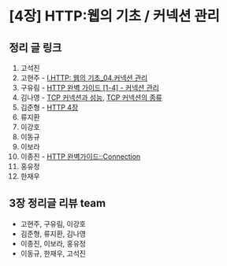 # [4장] HTTP:웹의 기초 / 커넥션 관리

## 정리 글 링크

1. 고석진
2. 고현주 - [I.HTTP: 웹의 기초_04.커넥션 관리](https://dev-junior.tistory.com/8)
3. 구유림 - [HTTP 완벽 가이드 [1-4] - 커넥션 관리](https://yurimkoo.github.io/http/2019/08/23/http-the-definitive-guide-1-4.html)
4. 김나영 - [TCP 커넥션과 성능](https://feel5ny.github.io/2019/08/26/HTTP_004_01/), [TCP 커넥션의 종류](https://feel5ny.github.io/2019/09/04/HTTP_004_02/)
5. 김준형 - [HTTP 4장](https://junjangsee.github.io/2019/08/24/network/network-04/)
6. 류지환
7. 이강호
8. 이동규
9. 이보라
10. 이종진 - [HTTP 완벽가이드::Connection](https://jongjineee.github.io/2019/08/18/http-connection.html)
11. 홍유정
12. 한재우

## 3장 정리글 리뷰 team

- 고현주, 구유림, 이강호
- 김준형, 류지환, 김나영
- 이종진, 이보라, 홍유정
- 이동규, 한재우, 고석진
